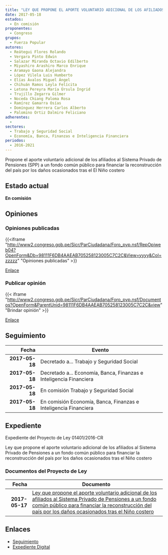 ```yaml
---
title: "LEY QUE PROPONE EL APORTE VOLUNTARIO ADICIONAL DE LOS AFILIADOS AL SISTEMA PRIVADO DE PENSIONES A UN FONDO COMÚN PÚBLICO PARA FINANCIAR LA RECONSTRUCCIÓN DEL PAÍS POR LOS DAÑOS OCASIONADOS TRAS EL NIÑO COSTERO"
date: 2017-05-18
estados: 
  - En comisión
proponentes: 
  - Congreso
grupos: 
  - Fuerza Popular
autores: 
  - Reátegui Flores Rolando
  - Vergara Pinto Edwin
  - Salazar Miranda Octavio Edilberto
  - Miyashiro Arashiro Marco Enrique
  - Aramayo Gaona Alejandra
  - López Vilela Luis Humberto
  - Elías Ávalos Miguel Ángel
  - Chihuán Ramos Leyla Felícita
  - Letona Pereyra María Úrsula Ingrid
  - Trujillo Zegarra Gilmer
  - Noceda Chiang Paloma Rosa
  - Ramírez Gamarra Osías
  - Domínguez Herrera Carlos Alberto
  - Palomino Ortiz Dalmiro Feliciano
adherentes: 
  - 
sectores: 
  - Trabajo y Seguridad Social
  - Economía, Banca, Finanzas e Inteligencia Financiera
periodos: 
  - 2016-2021
---
```


Propone el aporte voluntario adicional de los afiliados al Sistema Privado de Pensiones (SPP) a un fondo común público para financiar la reconstrucción del país por los daños ocasionados tras el El Niño costero


## Estado actual

**En comisión**

## Opiniones

### Opiniones publicadas

{{<iframe "http://www2.congreso.gob.pe/Sicr/ParCiudadana/Foro_pvp.nsf/RepOpiweb04?OpenForm&Db=98111F6DB4AAEAB705258123005C7C2C&View=yyyy&Col=zzzzz" "Opiniones publicadas" >}}

[Enlace](http://www2.congreso.gob.pe/Sicr/ParCiudadana/Foro_pvp.nsf/RepOpiweb04?OpenForm&Db=98111F6DB4AAEAB705258123005C7C2C&View=yyyy&Col=zzzzz)
### Publicar opinión

{{< iframe "http://www2.congreso.gob.pe/Sicr/ParCiudadana/Foro_pvp.nsf/Documentos?OpenForm&ParentUnid=98111F6DB4AAEAB705258123005C7C2C&view" "Brindar opinión" >}}

[Enlace](http://www2.congreso.gob.pe/Sicr/ParCiudadana/Foro_pvp.nsf/Documentos?OpenForm&ParentUnid=98111F6DB4AAEAB705258123005C7C2C&view)

## Seguimiento

| Fecha | Evento |
|------:|--------|
| **2017-05-18** | Decretado a... Trabajo y Seguridad Social|
| **2017-05-18** | Decretado a... Economía, Banca, Finanzas e Inteligencia Financiera|
| **2017-05-18** | En comisión Trabajo y Seguridad Social|
| **2017-05-18** | En comisión Economía, Banca, Finanzas e Inteligencia Financiera|


## Expediente

Expediente del Proyecto de Ley 01401/2016-CR

Ley que propone el aporte voluntario adicional de los afiliados al Sistema Privado de Pensiones a un fondo común público para financiar la reconstrucción del país por los daños ocasionados tras el Niño costero


### Documentos del Proyecto de Ley

| Fecha | Documento |
|------:|--------|
| **2017-05-17** | [Ley que propone el aporte voluntario adicional de los afiliados al Sistema Privado de Pensiones a un fondo común público para financiar la reconstrucción del país por los daños ocasionados tras el Niño costero](http://www.leyes.congreso.gob.pe/Documentos/2016_2021/Proyectos_de_Ley_y_de_Resoluciones_Legislativas/PL0140120170517.pdf) |

## Enlaces 

- [Seguimiento](http://www2.congreso.gob.pe/Sicr/TraDocEstProc/CLProLey2016.nsf/f7fff46988ca05b1052578e100829cc7/5f22443bcf8156cc0525812300638ef0?OpenDocument)
- [Expediente Digital](http://www2.congreso.gob.pehttp://www2.congreso.gob.pe/Sicr/TraDocEstProc/CLProLey2016.nsf/f7fff46988ca05b1052578e100829cc7/5f22443bcf8156cc0525812300638ef0?OpenDocument&Click=05257FB7005EB655.eb71d0cf91d8294e05256cdf006b5706/$Body/0.1C6C)

